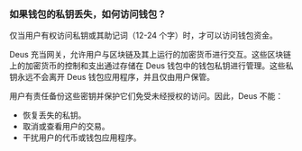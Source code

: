 ### 如果钱包的私钥丢失，如何访问钱包？

仅当用户有权访问私钥或其助记词（12-24 个字）时，才可以访问钱包资金。

Deus 充当网关，允许用户与区块链及其上运行的加密货币进行交互。这些区块链上的加密货币的控制和支出通过存储在 Deus 钱包中的钱包私钥进行管理。这些私钥永远不会离开 Deus 钱包应用程序，并且仅由用户保管。

用户有责任备份这些密钥并保护它们免受未经授权的访问。因此，Deus 不能：

- 恢复丢失的私钥。
- 取消或查看用户的交易。
- 干扰用户的代币或钱包应用程序。